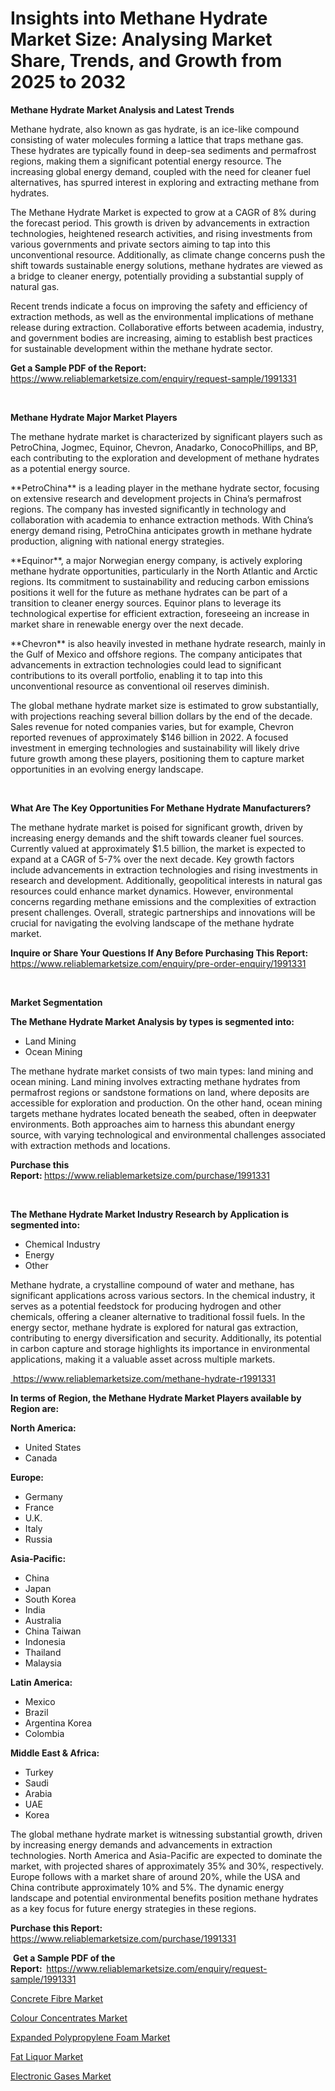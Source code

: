 <p><h1>Insights into Methane Hydrate Market Size: Analysing Market Share, Trends, and Growth from 2025 to 2032</h1></p><p><strong>Methane Hydrate Market Analysis and Latest Trends</strong></p>
<p><p>Methane hydrate, also known as gas hydrate, is an ice-like compound consisting of water molecules forming a lattice that traps methane gas. These hydrates are typically found in deep-sea sediments and permafrost regions, making them a significant potential energy resource. The increasing global energy demand, coupled with the need for cleaner fuel alternatives, has spurred interest in exploring and extracting methane from hydrates.</p><p>The Methane Hydrate Market is expected to grow at a CAGR of 8% during the forecast period. This growth is driven by advancements in extraction technologies, heightened research activities, and rising investments from various governments and private sectors aiming to tap into this unconventional resource. Additionally, as climate change concerns push the shift towards sustainable energy solutions, methane hydrates are viewed as a bridge to cleaner energy, potentially providing a substantial supply of natural gas.</p><p>Recent trends indicate a focus on improving the safety and efficiency of extraction methods, as well as the environmental implications of methane release during extraction. Collaborative efforts between academia, industry, and government bodies are increasing, aiming to establish best practices for sustainable development within the methane hydrate sector.</p></p>
<p><strong>Get a Sample PDF of the Report:&nbsp;</strong> <a href="https://www.reliablemarketsize.com/enquiry/request-sample/1991331?utm_campaign=2176&utm_medium=2&utm_source=Github&utm_content=ia&utm_term=31032025&utm_id=methane-hydrate">https://www.reliablemarketsize.com/enquiry/request-sample/1991331</a></p>
<p>&nbsp;</p>
<p><strong>Methane Hydrate Major Market Players</strong></p>
<p><p>The methane hydrate market is characterized by significant players such as PetroChina, Jogmec, Equinor, Chevron, Anadarko, ConocoPhillips, and BP, each contributing to the exploration and development of methane hydrates as a potential energy source.</p><p>**PetroChina** is a leading player in the methane hydrate sector, focusing on extensive research and development projects in China’s permafrost regions. The company has invested significantly in technology and collaboration with academia to enhance extraction methods. With China’s energy demand rising, PetroChina anticipates growth in methane hydrate production, aligning with national energy strategies.</p><p>**Equinor**, a major Norwegian energy company, is actively exploring methane hydrate opportunities, particularly in the North Atlantic and Arctic regions. Its commitment to sustainability and reducing carbon emissions positions it well for the future as methane hydrates can be part of a transition to cleaner energy sources. Equinor plans to leverage its technological expertise for efficient extraction, foreseeing an increase in market share in renewable energy over the next decade.</p><p>**Chevron** is also heavily invested in methane hydrate research, mainly in the Gulf of Mexico and offshore regions. The company anticipates that advancements in extraction technologies could lead to significant contributions to its overall portfolio, enabling it to tap into this unconventional resource as conventional oil reserves diminish.</p><p>The global methane hydrate market size is estimated to grow substantially, with projections reaching several billion dollars by the end of the decade. Sales revenue for noted companies varies, but for example, Chevron reported revenues of approximately $146 billion in 2022. A focused investment in emerging technologies and sustainability will likely drive future growth among these players, positioning them to capture market opportunities in an evolving energy landscape.</p></p>
<p>&nbsp;</p>
<p><strong>What Are The Key Opportunities For Methane Hydrate Manufacturers?</strong></p>
<p><p>The methane hydrate market is poised for significant growth, driven by increasing energy demands and the shift towards cleaner fuel sources. Currently valued at approximately $1.5 billion, the market is expected to expand at a CAGR of 5-7% over the next decade. Key growth factors include advancements in extraction technologies and rising investments in research and development. Additionally, geopolitical interests in natural gas resources could enhance market dynamics. However, environmental concerns regarding methane emissions and the complexities of extraction present challenges. Overall, strategic partnerships and innovations will be crucial for navigating the evolving landscape of the methane hydrate market.</p></p>
<p><strong>Inquire or Share Your Questions If Any Before Purchasing This Report:</strong> <a href="https://www.reliablemarketsize.com/enquiry/pre-order-enquiry/1991331?utm_campaign=2176&utm_medium=2&utm_source=Github&utm_content=ia&utm_term=31032025&utm_id=methane-hydrate">https://www.reliablemarketsize.com/enquiry/pre-order-enquiry/1991331</a></p>
<p>&nbsp;</p>
<p><strong>Market Segmentation</strong></p>
<p><strong>The Methane Hydrate Market Analysis by types is segmented into:</strong></p>
<p><ul><li>Land Mining</li><li>Ocean Mining</li></ul></p>
<p><p>The methane hydrate market consists of two main types: land mining and ocean mining. Land mining involves extracting methane hydrates from permafrost regions or sandstone formations on land, where deposits are accessible for exploration and production. On the other hand, ocean mining targets methane hydrates located beneath the seabed, often in deepwater environments. Both approaches aim to harness this abundant energy source, with varying technological and environmental challenges associated with extraction methods and locations.</p></p>
<p><strong>Purchase this Report:&nbsp;</strong><a href="https://www.reliablemarketsize.com/purchase/1991331?utm_campaign=2176&utm_medium=2&utm_source=Github&utm_content=ia&utm_term=31032025&utm_id=methane-hydrate">https://www.reliablemarketsize.com/purchase/1991331</a></p>
<p>&nbsp;</p>
<p><strong>The Methane Hydrate Market Industry Research by Application is segmented into:</strong></p>
<p><ul><li>Chemical Industry</li><li>Energy</li><li>Other</li></ul></p>
<p><p>Methane hydrate, a crystalline compound of water and methane, has significant applications across various sectors. In the chemical industry, it serves as a potential feedstock for producing hydrogen and other chemicals, offering a cleaner alternative to traditional fossil fuels. In the energy sector, methane hydrate is explored for natural gas extraction, contributing to energy diversification and security. Additionally, its potential in carbon capture and storage highlights its importance in environmental applications, making it a valuable asset across multiple markets.</p></p>
<p><a href="https://www.reliablemarketsize.com/methane-hydrate-r1991331?utm_campaign=2176&utm_medium=2&utm_source=Github&utm_content=ia&utm_term=31032025&utm_id=methane-hydrate">&nbsp;https://www.reliablemarketsize.com/methane-hydrate-r1991331</a></p>
<p><strong>In terms of Region, the Methane Hydrate Market Players available by Region are:</strong></p>
<p>
    <p> <strong> North America: </strong>
        <ul>
            <li>United States</li>
            <li>Canada</li>
        </ul>
        </p> 
    <p> <strong> Europe: </strong>
        <ul>
            <li>Germany</li>
            <li>France</li>
            <li>U.K.</li>
            <li>Italy</li>
            <li>Russia</li>
        </ul>
        </p> 
    <p> <strong> Asia-Pacific: </strong>
        <ul>
            <li>China</li>
            <li>Japan</li>
            <li>South Korea</li>
            <li>India</li>
            <li>Australia</li>
            <li>China Taiwan</li>
            <li>Indonesia</li>
            <li>Thailand</li>
            <li>Malaysia</li>
        </ul>
        </p> 
    <p> <strong> Latin America: </strong>
        <ul>
            <li>Mexico</li>
            <li>Brazil</li>
            <li>Argentina Korea</li>
            <li>Colombia</li>
        </ul>
        </p> 
    <p> <strong> Middle East & Africa: </strong>
        <ul>
            <li>Turkey</li>
            <li>Saudi</li>
            <li>Arabia</li>
            <li>UAE</li>
            <li>Korea</li>
        </ul>
    </p>
    </p>
<p><p>The global methane hydrate market is witnessing substantial growth, driven by increasing energy demands and advancements in extraction technologies. North America and Asia-Pacific are expected to dominate the market, with projected shares of approximately 35% and 30%, respectively. Europe follows with a market share of around 20%, while the USA and China contribute approximately 10% and 5%. The dynamic energy landscape and potential environmental benefits position methane hydrates as a key focus for future energy strategies in these regions.</p></p>
<p><strong>Purchase this Report: </strong><a href="https://www.reliablemarketsize.com/purchase/1991331?utm_campaign=2176&utm_medium=2&utm_source=Github&utm_content=ia&utm_term=31032025&utm_id=methane-hydrate">https://www.reliablemarketsize.com/purchase/1991331</a></p>
<p>&nbsp;<strong>Get a Sample PDF of the Report:&nbsp;&nbsp;</strong><a href="https://www.reliablemarketsize.com/enquiry/request-sample/1991331?utm_campaign=2176&utm_medium=2&utm_source=Github&utm_content=ia&utm_term=31032025&utm_id=methane-hydrate">https://www.reliablemarketsize.com/enquiry/request-sample/1991331</a></p>
<p><strong></strong></p>
<p><p><a href="https://github.com/stuwinawisa/Market-Research-Report-List-1/blob/main/concrete-fibre-market.md?utm_campaign=2176&utm_medium=2&utm_source=Github&utm_content=ia&utm_term=31032025&utm_id=methane-hydrate">Concrete Fibre Market</a></p><p><a href="https://github.com/awwqamet/Market-Research-Report-List-1/blob/main/colour-concentrates-market.md?utm_campaign=2176&utm_medium=2&utm_source=Github&utm_content=ia&utm_term=31032025&utm_id=methane-hydrate">Colour Concentrates Market</a></p><p><a href="https://github.com/asoauoldag3n/Market-Research-Report-List-1/blob/main/expanded-polypropylene-foam-market.md?utm_campaign=2176&utm_medium=2&utm_source=Github&utm_content=ia&utm_term=31032025&utm_id=methane-hydrate">Expanded Polypropylene Foam Market</a></p><p><a href="https://github.com/casalalimo40/Market-Research-Report-List-1/blob/main/fat-liquor-market.md?utm_campaign=2176&utm_medium=2&utm_source=Github&utm_content=ia&utm_term=31032025&utm_id=methane-hydrate">Fat Liquor Market</a></p><p><a href="https://github.com/phillpfantis/Market-Research-Report-List-1/blob/main/electronic-gases-market.md?utm_campaign=2176&utm_medium=2&utm_source=Github&utm_content=ia&utm_term=31032025&utm_id=methane-hydrate">Electronic Gases Market</a></p></p>